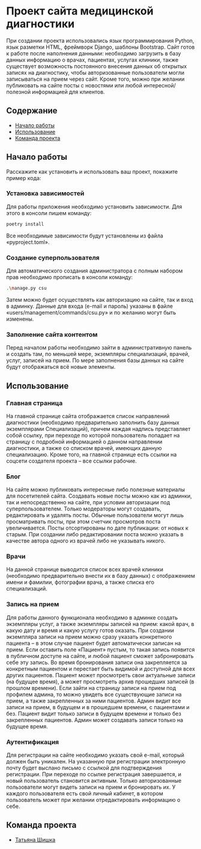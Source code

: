 # Проект сайта медицинской диагностики
При создании проекта использовались язык программирования Python, язык разметки HTML, фреймворк Django, шаблоны Bootstrap.
Сайт готов к работе после наполнения данными: необходимо загрузить в базу данных информацию о врачах, пациентах, услугах клиники, также существует возможность постоянного внесения данных об открытых записях на диагностику, чтобы авторизованные пользователи могли записываться на прием через сайт. Кроме того, можно при желании публиковать на сайте посты с новостями или любой интересной/полезной информацией для клиентов.


## Содержание
- [Начало работы](#начало-работы)
- [Использование](#использование)
- [Команда проекта](#команда-проекта)


## Начало работы
Расскажите как установить и использовать ваш проект, покажите пример кода:


### Установка зависимостей
Для работы приложения необходимо установить зависимости. Для этого в консоли пишем команду:
``` sh
poetry install
```
Все необходимые зависимости будут установлены из файла «pyproject.toml».


### Создание суперпользователя
Для автоматического создания администратора с полным набором прав необходимо прописать в консоли команду:
``` sh
.\manage.py csu
```
Затем можно будет осуществлять как авторизацию на сайте, так и вход в админку. 
Данные для входа (e-mail и пароль) указаны в файле «users/management/commands/csu.py» и по желанию могут быть изменены.


### Заполнение сайта контентом
Перед началом работы необходимо зайти в административную панель и создать там, по меньшей мере, экземпляры специализаций, врачей, услуг, записей на прием. По мере заполнения базы данных на сайте будут отображаться всё новые элементы.



## Использование

### Главная страница
На главной странице сайта отображается список направлений диагностики (необходимо предварительно заполнить базу данных экземплярами Специализаций), причем каждая надпись представляет собой ссылку, при переходе по которой пользователь попадает на страницу с подробной информацией о данном направлении диагностики, а также со списком врачей, имеющих данную специализацию.
Кроме того, на главной странице есть ссылки на соцсети создателя проекта – все ссылки рабочие.

### Блог
На сайте можно публиковать интересные либо полезные материалы для посетителей сайта. Создавать новые посты можно как из админки, так и непосредственно на сайте, при условии авторизации под суперпользователем. Только модераторы могут создавать, редактировать и удалять посты. Обычные пользователи могут лишь просматривать посты, при этом счетчик просмотров поста увеличивается. Посты отсортированы по дате публикации: от новых к старым. При создании либо редактировании поста можно указать в качестве автора одного из врачей либо не указывать никого.

### Врачи
На данной странице выводится список всех врачей клиники (необходимо предварительно внести их в базу данных) с отображением имени и фамилии, фотографии врача, а также списка его специализаций.

### Запись на прием
Для работы данного функционала необходимо в админке создать экземпляры услуг, а также экземпляры записей на прием: какой врач, в какую дату и время и какую услугу готов оказать. При создании экземпляра записи на прием можно сразу указать конкретного пациента – в этом случае пациент будет автоматически записан на прием. Если оставить поле «Пациент» пустым, то такая запись появится в публичном доступе на сайте, и любой пациент сможет забронировать себе эту запись. Во время бронирования записи она закрепляется за конкретным пациентом и перестает быть видимой и доступной для всех других пациентов.
Пациент может просмотреть свои актуальные записи (на будущее время), а может просмотреть архив прошедших записей (в прошлом времени).
Если зайти на страницу записи на прием под профилем админа, то можно увидеть все существующие записи на прием, а также закрепленных за ними пациентов.
Админ видит все записи на прием, в будущем и в прошедшем времени, с пациентами и без.
Пациент видит только записи в будущем времени и только без закрепленных пациентов.
Админ может создавать записи только на будущее время.

### Аутентификация
Для регистрации на сайте необходимо указать свой e-mail, который должен быть уникален. На указанную при регистрации электронную почту будет выслано письмо с ссылкой для подтверждения регистрации. При переходе по ссылке регистрация завершается, и новый пользователь становится активным.
Только авторизованные пользователи могут видеть записи на прием и бронировать их.
У каждого пользователя есть свой личный кабинет, в котором пользователь может при желании отредактировать информацию о себе.


## Команда проекта
- [Татьяна Шишка](tg://resolve?domain=norilka)

